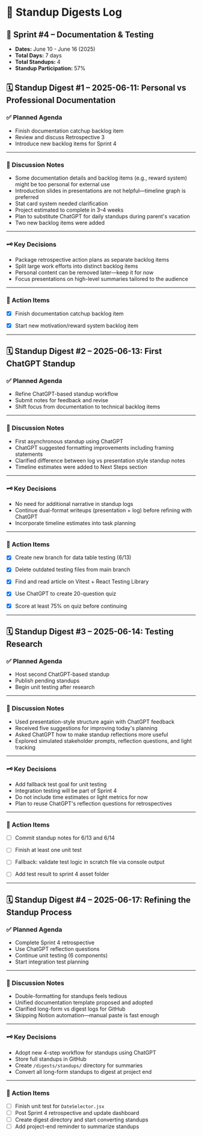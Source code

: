 # 🧭 Standup Digests Log

## 📅 Sprint #4 – Documentation  & Testing
* **Dates:** June 10 - June 16 (2025)
* **Total Days:** 7 days
* **Total Standups:** 4
* **Standup Participation:** 57%

## 🗓️ Standup Digest #1 – 2025-06-11: Personal vs Professional Documentation

### ✅ Planned Agenda
- Finish documentation catchup backlog item
- Review and discuss Retrospective 3
- Introduce new backlog items for Sprint 4

---

### 🧠 Discussion Notes
- Some documentation details and backlog items (e.g., reward system) might be too personal for external use
- Introduction slides in presentations are not helpful—timeline graph is preferred
- Stat card system needed clarification
- Project estimated to complete in 3–4 weeks
- Plan to substitute ChatGPT for daily standups during parent's vacation
- Two new backlog items were added

---

### 🗝️ Key Decisions
- Package retrospective action plans as separate backlog items
- Split large work efforts into distinct backlog items
- Personal content can be removed later—keep it for now
- Focus presentations on high-level summaries tailored to the audience

---

### 📌 Action Items
- [x] Finish documentation catchup backlog item
- [x] Start new motivation/reward system backlog item


---

## 🗓️ Standup Digest #2 – 2025-06-13: First ChatGPT Standup

### ✅ Planned Agenda
- Refine ChatGPT-based standup workflow
- Submit notes for feedback and revise
- Shift focus from documentation to technical backlog items

---

### 🧠 Discussion Notes
- First asynchronous standup using ChatGPT
- ChatGPT suggested formatting improvements including framing statements
- Clarified difference between log vs presentation style standup notes
- Timeline estimates were added to Next Steps section

---

### 🗝️ Key Decisions
- No need for additional narrative in standup logs
- Continue dual-format writeups (presentation + log) before refining with ChatGPT
- Incorporate timeline estimates into task planning

---

### 📌 Action Items
- [x] Create new branch for data table testing (6/13)
- [x] Delete outdated testing files from main branch
- [x] Find and read article on Vitest + React Testing Library
- [x] Use ChatGPT to create 20-question quiz
- [x] Score at least 75% on quiz before continuing


---

## 🗓️ Standup Digest #3 – 2025-06-14: Testing Research

### ✅ Planned Agenda
- Host second ChatGPT-based standup
- Publish pending standups
- Begin unit testing after research

---

### 🧠 Discussion Notes
- Used presentation-style structure again with ChatGPT feedback
- Received five suggestions for improving today's planning
- Asked ChatGPT how to make standup reflections more useful
- Explored simulated stakeholder prompts, reflection questions, and light tracking

---

### 🗝️ Key Decisions
- Add fallback test goal for unit testing
- Integration testing will be part of Sprint 4
- Do not include time estimates or light metrics for now
- Plan to reuse ChatGPT's reflection questions for retrospectives

---

### 📌 Action Items
- [ ] Commit standup notes for 6/13 and 6/14
- [ ] Finish at least one unit test
- [ ] Fallback: validate test logic in scratch file via console output
- [ ] Add test result to sprint 4 asset folder


---

## 🗓️ Standup Digest #4 – 2025-06-17: Refining the Standup Process

### ✅ Planned Agenda
- Complete Sprint 4 retrospective
- Use ChatGPT reflection questions
- Continue unit testing (6 components)
- Start integration test planning

---

### 🧠 Discussion Notes
- Double-formatting for standups feels tedious
- Unified documentation template proposed and adopted
- Clarified long-form vs digest logs for GitHub
- Skipping Notion automation—manual paste is fast enough

---

### 🗝️ Key Decisions
- Adopt new 4-step workflow for standups using ChatGPT
- Store full standups in GitHub
- Create `/digests/standups/` directory for summaries
- Convert all long-form standups to digest at project end

---

### 📌 Action Items
- [ ] Finish unit test for `DateSelector.jsx`
- [ ] Post Sprint 4 retrospective and update dashboard
- [ ] Create digest directory and start converting standups
- [ ] Add project-end reminder to summarize standups